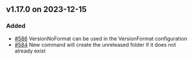 ## v1.17.0 on 2023-12-15

### Added

* [#586](https://github.com/miniscruff/changie/issues/586) VersionNoFormat can be used in the VersionFormat configuration
* [#584](https://github.com/miniscruff/changie/issues/584) New command will create the unreleased folder if it does not already exist
